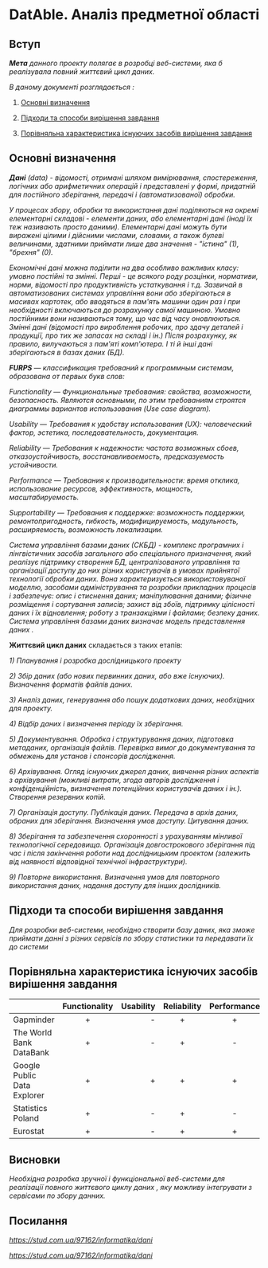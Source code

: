 # DatAble. Аналіз предметної області

## Вступ

***Мета** данного проекту полягає в розробці веб-системи, яка б реалізувала повний життєвий цикл даних.*

*В даному документі розглядається :*

1. [Основні визначення](#Основні-визначення)

2. [Підходи та способи вирішення завдання](#Підходи-та-способи-вирішення-завдання) 

3. [Порівняльна характеристика існуючих засобів вирішення завдання](#Порівняльна-характеристика-існуючих-засобів-вирішення-завдання)







## Основні визначення

***Дані** (data) - відомості, отримані шляхом вимірювання, спостереження, логічних або арифметичних операцій і представлені у формі, придатній для постійного зберігання, передачі і (автоматизованої) обробки.*

*У процесах збору, обробки та використання дані поділяються на окремі елементарні складові - елементи даних, або елементарні дані (іноді їх теж називають просто даними). Елементарні дані можуть бути виражені цілими і дійсними числами, словами, а також булеві величинами, здатними приймати лише два значення - "істина" (1), "брехня" (0).*

*Економічні дані можна поділити на два особливо важливих класу: умовно постійні та змінні. Перші - це всякого роду розцінки, нормативи, норми, відомості про продуктивність устаткування і т.д. Зазвичай в автоматизованих системах управління вони або зберігаються в масивах картотек, або вводяться в пам'ять машини один раз і при необхідності включаються до розрахунку самої машиною. Умовно постійними вони називаються тому, що час від часу оновлюються. Змінні дані (відомості про вироблення робочих, про здачу деталей і продукції, про тих же запасах на складі і ін.) Після розрахунку, як правило, вилучаються з пам'яті комп'ютера. І ті й інші дані зберігаються в базах даних (БД).*

***FURPS** — классификация требований к программным системам,*
*образована от первых букв слов:*

*Functionality — Функциональные требования: свойства, возможности, безопасность. Являются основными, по этим требованиям строятся диаграммы вариантов использования (Use case diagram).*
 
*Usability — Требования к удобству использования (UX): человеческий фактор, эстетика, последовательность, документация.*
 
*Reliability — Требования к надежности: частота возможных сбоев, отказоустойчивость, восстанавливаемость, предсказуемость устойчивости.*
 
*Performance — Требования к производительности: время отклика, использование ресурсов, эффективность, мощность, масштабируемость.*
 
*Supportability — Требования к поддержке: возможность поддержки, ремонтопригодность, гибкость, модифицируемость, модульность, расширяемость, возможность локализации.*

*Система управління базами даних (СКБД) - комплекс програмних і лінгвістичних засобів загального або спеціального призначення, який реалізує підтримку створення БД, централізованого управління та організації доступу до них різних користувачів в умовах прийнятої технології обробки даних. Вона характеризується використовуваної моделлю, засобами адміністрування та розробки прикладних процесів і забезпечує: опис і стиснення даних; маніпулювання даними; фізичне розміщення і сортування записів; захист від збоїв, підтримку цілісності даних і їх відновлення; роботу з транзакціями і файлами; безпеку даних. Система управління базами даних визначає модель представлення даних .*

**Життєвий цикл даних** складається з таких  етапів:

*1) Планування і розробка дослідницького проекту*

*2) Збір даних (або нових первинних даних, або вже існуючих). Визначення форматів файлів даних.*

*3) Аналіз даних, генерування або пошук додаткових даних, необхідних для проекту.*

*4) Відбір даних і визначення періоду їх зберігання.*

*5) Документування. Обробка і структурування даних, підготовка метаданих, організація файлів. Перевірка вимог до документування та обмежень для установ і спонсорів дослідження.*

*6) Архівування. Огляд існуючих джерел даних, вивчення різних аспектів з архівування (можливі витрати, згода авторів дослідження і конфіденційність, визначення потенційних користувачів даних і ін.). Створення резервних копій.*

*7) Організація доступу. Публікація даних. Передача в архів даних, обраних для зберігання. Визначення умов доступу. Цитування даних.*

*8) Зберігання та забезпечення схоронності з урахуванням мінливої ​​технологічної середовища. Організація довгострокового зберігання під час і після закінчення роботи над дослідницьким проектом (залежить від наявності відповідної технічної інфраструктури).*

*9) Повторне використання. Визначення умов для повторного використання даних, надання доступу для інших дослідників.*
 

## Підходи та способи вирішення завдання
*Для розробки веб-системи, необхідно створити базу даних, яка зможе приймати данні з різних сервісів по збору статистики та передавати їх до системи*

## Порівняльна характеристика існуючих засобів вирішення завдання

|                             | Functionality | Usability |Reliability|Performance |Supportability |
| ------------- |:-------------:| -----:|:-------------: |:-------------: |:-------------: |
| Gapminder                   | +             | -        |       +    |        +    |        -   |
| The World Bank DataBank     | +             |   -      |       +    |       -     |        +     |
| Google Public Data Explorer | +             |    +     |      +     |       +     |        +     |
| Statistics Poland           | +             |    -     |      +     |        -    |         -    |
| Eurostat                    | +             |    -     |      +    |      +      |       -     |


## Висновки


*Необхідна розробка зручної і функціональної веб-системи для реалізації повного життєвого циклу даних , яку можливу інтегрувати з  сервісами по збору данних.*

## Посилання

*https://stud.com.ua/97162/informatika/dani*

*https://stud.com.ua/97162/informatika/dani*
